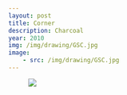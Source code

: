 ```yaml
---
layout: post
title: Corner
description: Charcoal
year: 2010
img: /img/drawing/GSC.jpg
image:
    - src: /img/drawing/GSC.jpg
---
```

<figure>
  <img
    class="post-image" src="{{ page.image[0].src }}">
</figure>
